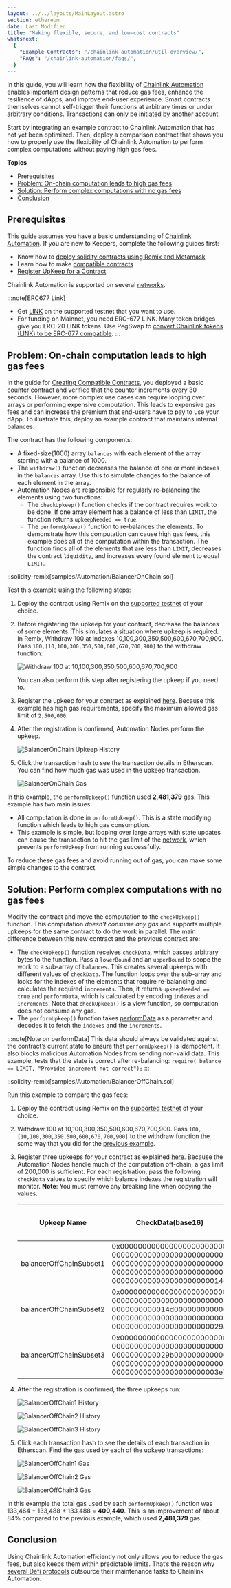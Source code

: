 ```yaml
---
layout: ../../layouts/MainLayout.astro
section: ethereum
date: Last Modified
title: "Making flexible, secure, and low-cost contracts"
whatsnext:
  {
    "Example Contracts": "/chainlink-automation/util-overview/",
    "FAQs": "/chainlink-automation/faqs/",
  }
---
```


In this guide, you will learn how the flexibility of [Chainlink Automation](https://chain.link/automation) enables important design patterns that reduce gas fees, enhance the resilience of dApps, and improve end-user experience. Smart contracts themselves cannot self-trigger their functions at arbitrary times or under arbitrary conditions. Transactions can only be initiated by another account.

Start by integrating an example contract to Chainlink Automation that has not yet been optimized. Then, deploy a comparison contract that shows you how to properly use the flexibility of Chainlink Automation to perform complex computations without paying high gas fees.

**Topics**

- [Prerequisites](#prerequisites)
- [Problem: On-chain computation leads to high gas fees](#problem-on-chain-computation-leads-to-high-gas-fees)
- [Solution: Perform complex computations with no gas fees](#solution-perform-complex-computations-with-no-gas-fees)
- [Conclusion](#conclusion)

## Prerequisites

This guide assumes you have a basic understanding of [Chainlink Automation](https://chain.link/keepers). If you are new to Keepers, complete the following guides first:

- Know how to [deploy solidity contracts using Remix and Metamask](/getting-started/deploy-your-first-contract/)
- Learn how to make [compatible contracts](/chainlink-automation/compatible-contracts/)
- [Register UpKeep for a Contract](/chainlink-automation/register-upkeep/)

Chainlink Automation is supported on several [networks](/chainlink-automation/supported-networks).

:::note[ERC677 Link]

- Get [LINK](/resources/link-token-contracts/) on the supported testnet that you want to use.
- For funding on Mainnet, you need ERC-677 LINK. Many token bridges give you ERC-20 LINK tokens. Use PegSwap to [convert Chainlink tokens (LINK) to be ERC-677 compatible](https://pegswap.chain.link/).
  :::

## Problem: On-chain computation leads to high gas fees

In the guide for [Creating Compatible Contracts](/chainlink-automation/compatible-contracts/), you deployed a basic [counter contract](/chainlink-automation/compatible-contracts/#example-contract) and verified that the counter increments every 30 seconds. However, more complex use cases can require looping over arrays or performing expensive computation. This leads to expensive gas fees and can increase the premium that end-users have to pay to use your dApp. To illustrate this, deploy an example contract that maintains internal balances.

The contract has the following components:

- A fixed-size(1000) array `balances` with each element of the array starting with a balance of 1000.
- The `withdraw()` function decreases the balance of one or more indexes in the `balances` array. Use this to simulate changes to the balance of each element in the array.
- Automation Nodes are responsible for regularly re-balancing the elements using two functions:
  - The `checkUpkeep()` function checks if the contract requires work to be done. If one array element has a balance of less than `LIMIT`, the function returns `upkeepNeeded == true`.
  - The `performUpkeep()` function to re-balances the elements. To demonstrate how this computation can cause high gas fees, this example does all of the computation within the transaction. The function finds all of the elements that are less than `LIMIT`, decreases the contract `liquidity`, and increases every found element to equal `LIMIT`.

::solidity-remix[samples/Automation/BalancerOnChain.sol]

Test this example using the following steps:

1. Deploy the contract using Remix on the [supported testnet](/chainlink-automation/supported-networks) of your choice.

1. Before registering the upkeep for your contract, decrease the balances of some elements. This simulates a situation where upkeep is required. In Remix, Withdraw 100 at indexes 10,100,300,350,500,600,670,700,900. Pass `100,[10,100,300,350,500,600,670,700,900]` to the withdraw function:

   ![Withdraw 100 at 10,100,300,350,500,600,670,700,900](/images/contract-devs/automation/balancerOnChain-withdraw.png)

   You can also perform this step after registering the upkeep if you need to.

1. Register the upkeep for your contract as explained [here](/chainlink-automation/register-upkeep/). Because this example has high gas requirements, specify the maximum allowed gas limit of `2,500,000`.

1. After the registration is confirmed, Automation Nodes perform the upkeep.

   ![BalancerOnChain Upkeep History](/images/contract-devs/automation/balancerOnChain-history.png)

1. Click the transaction hash to see the transaction details in Etherscan. You can find how much gas was used in the upkeep transaction.

   ![BalancerOnChain Gas](/images/contract-devs/automation/balancerOnChain-gas.png)

In this example, the `performUpkeep()` function used **2,481,379** gas. This example has two main issues:

- All computation is done in `performUpkeep()`. This is a state modifying function which leads to high gas consumption.
- This example is simple, but looping over large arrays with state updates can cause the transaction to hit the gas limit of the [network](/chainlink-automation/supported-networks), which prevents `performUpkeep` from running successfully.

To reduce these gas fees and avoid running out of gas, you can make some simple changes to the contract.

## Solution: Perform complex computations with no gas fees

Modify the contract and move the computation to the `checkUpkeep()` function. This computation _doesn’t consume any gas_ and supports multiple upkeeps for the same contract to do the work in parallel. The main difference between this new contract and the previous contract are:

- The `checkUpkeep()` function receives [`checkData`](/chainlink-automation/compatible-contracts/#checkdata), which passes arbitrary bytes to the function. Pass a `lowerBound` and an `upperBound` to scope the work to a sub-array of `balances`. This creates several upkeeps with different values of `checkData`. The function loops over the sub-array and looks for the indexes of the elements that require re-balancing and calculates the required `increments`. Then, it returns `upkeepNeeded == true` and `performData`, which is calculated by encoding `indexes` and `increments`. Note that `checkUpkeep()` is a view function, so computation does not consume any gas.
- The `performUpkeep()` function takes [performData](/chainlink-automation/compatible-contracts/#performdata-1) as a parameter and decodes it to fetch the `indexes` and the `increments`.

:::note[Note on performData]
This data should always be validated against the contract’s current state to ensure that `performUpkeep()` is idempotent. It also blocks malicious Automation Nodes from sending non-valid data. This example, tests that the state is correct after re-balancing:
`require(_balance == LIMIT, "Provided increment not correct");`
:::

::solidity-remix[samples/Automation/BalancerOffChain.sol]

Run this example to compare the gas fees:

1. Deploy the contract using Remix on the [supported testnet](/chainlink-automation/supported-networks) of your choice.

1. Withdraw 100 at 10,100,300,350,500,600,670,700,900. Pass `100,[10,100,300,350,500,600,670,700,900]` to the withdraw function the same way that you did for the [previous example](#problem-on-chain-computation-leads-to-high-gas-fees).

1. Register three upkeeps for your contract as explained [here](/chainlink-automation/register-upkeep/). Because the Automation Nodes handle much of the computation off-chain, a gas limit of 200,000 is sufficient. For each registration, pass the following `checkData` values to specify which balance indexes the registration will monitor. **Note**: You must remove any breaking line when copying the values.

   | Upkeep Name             | CheckData(base16)                                                                                                                                      | Remark: calculated using [`abi.encode()`](https://docs.soliditylang.org/en/develop/abi-spec.html#strict-encoding-mode) |
   | ----------------------- | ------------------------------------------------------------------------------------------------------------------------------------------------------ | ---------------------------------------------------------------------------------------------------------------------- |
   | balancerOffChainSubset1 | 0x000000000000000000000000<br/>00000000000000000000000000<br/>00000000000000000000000000<br/>00000000000000000000000000<br/>0000000000000000000000014c | lowerBound: 0<br/>upperBound: 332                                                                                      |
   | balancerOffChainSubset2 | 0x000000000000000000000000<br/>00000000000000000000000000<br/>0000000000014d000000000000<br/>00000000000000000000000000<br/>0000000000000000000000029a | lowerBound: 333<br/>upperBound: 666                                                                                    |
   | balancerOffChainSubset3 | 0x000000000000000000000000<br/>00000000000000000000000000<br/>0000000000029b000000000000<br/>00000000000000000000000000<br/>000000000000000000000003e7 | lowerBound: 667<br/>upperBound: 999                                                                                    |

1. After the registration is confirmed, the three upkeeps run:

   ![BalancerOffChain1 History](/images/contract-devs/automation/balancerOffChain1-history.png "balancerOffChainSubset1")

   ![BalancerOffChain2 History](/images/contract-devs/automation/balancerOffChain2-history.png "balancerOffChainSubset2")

   ![BalancerOffChain3 History](/images/contract-devs/automation/balancerOffChain3-history.png "balancerOffChainSubset3")

1. Click each transaction hash to see the details of each transaction in Etherscan. Find the gas used by each of the upkeep transactions:

   ![BalancerOffChain1 Gas](/images/contract-devs/automation/balancerOffChain1-gas.png "balancerOffChainSubset1")

   ![BalancerOffChain2 Gas](/images/contract-devs/automation/balancerOffChain2-gas.png "balancerOffChainSubset2")

   ![BalancerOffChain3 Gas](/images/contract-devs/automation/balancerOffChain3-gas.png "balancerOffChainSubset3")

In this example the total gas used by each `performUpkeep()` function was 133,464 + 133,488 + 133,488 = **400,440**. This is an improvement of about 84% compared to the previous example, which used **2,481,379** gas.

## Conclusion

Using Chainlink Automation efficiently not only allows you to reduce the gas fees, but also keeps them within predictable limits. That’s the reason why [several Defi protocols](https://chainlinktoday.com/prominent-founders-examine-chainlink-keepers-role-in-defis-evolution/) outsource their maintenance tasks to Chainlink Automation.
